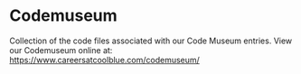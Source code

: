 # Codemuseum
Collection of the code files associated with our Code Museum entries.
View our Codemuseum online at: https://www.careersatcoolblue.com/codemuseum/
